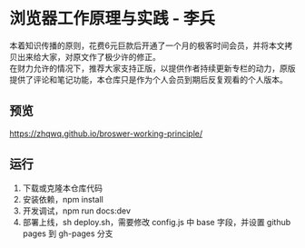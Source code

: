 # 浏览器工作原理与实践 - 李兵
本着知识传播的原则，花费6元巨款后开通了一个月的极客时间会员，并将本文拷贝出来给大家，对原文作了极少许的修正。  
在财力允许的情况下，推荐大家支持正版，以提供作者持续更新专栏的动力，原版提供了评论和笔记功能，本仓库只是作为个人会员到期后反复观看的个人版本。  

## 预览
https://zhqwq.github.io/broswer-working-principle/

## 运行
1. 下载或克隆本仓库代码
2. 安装依赖，npm install
3. 开发调试，npm run docs:dev
4. 部署上线，sh deploy.sh，需要修改 config.js 中 base 字段，并设置 github pages 到 gh-pages 分支
